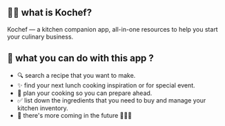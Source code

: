 ## 👨‍🍳 what is Kochef?
Kochef — a kitchen companion app, all-in-one resources to help you start your culinary business.

## 🍳 what you can do with this app ?

- 🔍 search a recipe that you want to make.
- ✨ find your next lunch cooking inspiration or for special event.
- 📅 plan your cooking so you can prepare ahead.
- ✅ list down the ingredients that you need to buy and manage your kitchen inventory.
- 😬  there's more coming in the future 🚀🚀🚀